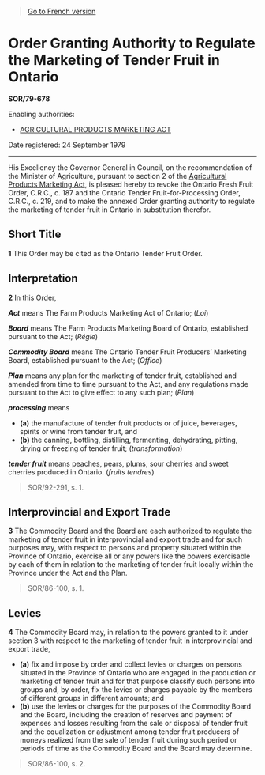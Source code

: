 > [Go to French version](/fr/Règlements/Décrets,%20ordonnances%20et%20règlements%20statutaires/79/678.md)

# Order Granting Authority to Regulate the Marketing of Tender Fruit in Ontario

**SOR/79-678**

Enabling authorities: 
- [AGRICULTURAL PRODUCTS MARKETING ACT](/en/Acts/Revised%20Statutes%20of%20Canada/A/A-6.md)

Date registered: 24 September 1979

----------

His Excellency the Governor General in Council, on the recommendation of the Minister of Agriculture, pursuant to section 2 of the [Agricultural Products Marketing Act](/en/Acts/Revised%20Statutes%20of%20Canada/A/A-6.md), is pleased hereby to revoke the Ontario Fresh Fruit Order, C.R.C., c. 187 and the Ontario Tender Fruit-for-Processing Order, C.R.C., c. 219, and to make the annexed Order granting authority to regulate the marketing of tender fruit in Ontario in substitution therefor.




## Short Title


**1** This Order may be cited as the Ontario Tender Fruit Order.




## Interpretation


**2** In this Order,

***Act*** means The Farm Products Marketing Act of Ontario; (*Loi*)

***Board*** means The Farm Products Marketing Board of Ontario, established pursuant to the Act; (*Régie*)

***Commodity Board*** means The Ontario Tender Fruit Producers’ Marketing Board, established pursuant to the Act; (*Office*)

***Plan*** means any plan for the marketing of tender fruit, established and amended from time to time pursuant to the Act, and any regulations made pursuant to the Act to give effect to any such plan; (*Plan*)

***processing*** means
- **(a)** the manufacture of tender fruit products or of juice, beverages, spirits or wine from tender fruit, and
- **(b)** the canning, bottling, distilling, fermenting, dehydrating, pitting, drying or freezing of tender fruit; (*transformation*)

***tender fruit*** means peaches, pears, plums, sour cherries and sweet cherries produced in Ontario. (*fruits tendres*)
> SOR/92-291, s. 1.





## Interprovincial and Export Trade


**3** The Commodity Board and the Board are each authorized to regulate the marketing of tender fruit in interprovincial and export trade and for such purposes may, with respect to persons and property situated within the Province of Ontario, exercise all or any powers like the powers exercisable by each of them in relation to the marketing of tender fruit locally within the Province under the Act and the Plan.
> SOR/86-100, s. 1.





## Levies


**4** The Commodity Board may, in relation to the powers granted to it under section 3 with respect to the marketing of tender fruit in interprovincial and export trade,
- **(a)** fix and impose by order and collect levies or charges on persons situated in the Province of Ontario who are engaged in the production or marketing of tender fruit and for that purpose classify such persons into groups and, by order, fix the levies or charges payable by the members of different groups in different amounts; and
- **(b)** use the levies or charges for the purposes of the Commodity Board and the Board, including the creation of reserves and payment of expenses and losses resulting from the sale or disposal of tender fruit and the equalization or adjustment among tender fruit producers of moneys realized from the sale of tender fruit during such period or periods of time as the Commodity Board and the Board may determine.
> SOR/86-100, s. 2.



